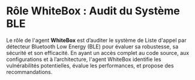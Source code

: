 # Rôle WhiteBox : Audit du Système BLE

Le rôle de l'agent **WhiteBox** est d’auditer le système de Liste d'appel par détecteur Bluetooth Low Energy (BLE) pour évaluer sa robustesse, sa sécurité et son efficacité. En ayant un accès complet au code source, aux configurations et à l’architecture, l'agent WhiteBox identifie les vulnérabilités potentielles, évalue les performances, et propose des recommandations.